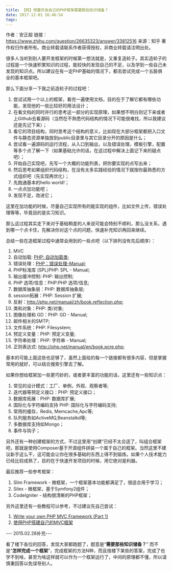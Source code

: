 ```yaml
---
title: 【转】想要开发自己的PHP框架需要那些知识储备？
date: 2017-12-01 16:46:54
tags:
---
```


作者：安正超
链接：https://www.zhihu.com/question/26635323/answer/33812516
来源：知乎
著作权归作者所有。商业转载请联系作者获得授权，非商业转载请注明出处。

很多人当听到别人要开发框架的时候第一想法就是，又重复造轮子。其实造轮子的过程是一个快速积累知识的过程，能较快的发现自己的不足，以及学到一些自己未发现的知识点。所以建议在有一定PHP基础的情况下，都去尝试完成一个五脏俱全的基本框架吧。

那么下面分享一下我之前造轮子的过程吧：

1. 尝试试用一个以上的框架，看完一遍使用文档，目的在于了解它都有哪些功能，发现他的一些比较好的用法设计；
2. 在看文档的同时并行的思考这一部分的实现原理，如果想不明白则记下来或者上Github去看源码（当然在不熟悉代码结构的情况下可能很难找，所以我建议还是先记下来）；
3. 看它的项目结构，同时思考这个结构的意义，比如现在大部分框架都把入口文件与静态资源单独放到public目录里与其它目录分开的原因是什么；
4. 尝试看一遍源码的运行流程，从入口到输出，以及错误处理，模板引擎，配置等多个点了解一下（如果基础允许的话，在这过程中解决上面记下来的疑点吧）；
5. 开始自己实现吧，先写一个大概的功能列表，把你要实现的点写出来；
6. 然后思考如果组织代码结构，在没有太多实践经验的情况下就按你最熟悉的方式组织吧（先实现再优化）；
7. 先跑通基本的hello world!；
8. 一点点加功能吧；
9. 发现不足，改进它；


这里在加功能的时候，尽量自己实现所有的能实现的组件，比如文件上传，错误处理等等，毕竟目的是实习知识。

那么这过程其实走下来对于基础稍差的人来说可能会特别不顺利，那么没关系，遇到哪一个点卡住，先解决你对这个点的问题，快速补充知识再回来继续。

总结一些在造框架过程中通常会用到的一些点吧（以下排列没有先后顺序）：

1. MVC
2. 自动加载: [PHP: 自动加载类](http://php.net/manual/zh/language.oop5.autoload.php);
3. 错误处理：[PHP：错误处理-Manual](http://php.net/manual/zh/book.errorfunc.php);
4. PHP标准库 (SPL)PHP: SPL - Manual;
5. 输出缓冲控制: PHP: 输出控制;
6. PHP 选项/信息：PHP:PHP 选项/信息;
7. 数据库抽象层：PHP: 数据库抽象层;
8. session拓展：PHP: Session 扩展;
9. 反射：http://php.net/manual/zh/book.reflection.php;
10. 类和对象：PHP: 类/对象;
11. 图像处理和 GD：PHP: GD - Manual;
12. 邮件相关的SMTP;
13. 文件系统：PHP: Filesystem;
14. 预定义变量：PHP: 预定义变量;
15. 字符串处理：PHP: 字符串 - Manual;
16.  正则表达式: http://php.net/manual/en/book.pcre.php;

基本的可能上面这些也足够了，虽然上面给的每一个链接都有很多内容，但是掌握常用的就好，可以结合搜索引擎去了解。

如果你想给框架加一些更巧妙的，或者更丰富的功能的话，这里还有一些知识点：

1. 常见的设计模式：工厂、单例，外观、观察者等;
2. 迭代器等预定义接口：PHP: 预定义接口；
3. 数据库拓展：PHP: 数据库扩展;
4. 国际化与字符编码支持 PHP: 国际化与字符编码支持;
5. 常用的缓存，Redis, Memcache,Apc等;
6. 队列服务如ActiveMQ,Beanstalkd等;
7. 多数据库支持如Mongo；
8. 事件与钩子；

另外还有一种创建框架的方式，不过这里用“创建”已经不太合适了，叫组合框架吧，那就是使用Composer基于开源组件拼装一个属于自己的框架。当然这里不建议新手这么干，这可能会让你在很多基础的东西上得不到锻炼。如果个人技术能力已经比较成熟了，目的在于快速开发项目的时候，用它绝对是利器。

最后推荐一些参考框架：

1. Slim Framework  - 微框架，一个框架基本功能都满足了，很适合用于学习；
2. Silex - 微框架，基于Symfony2组件；
3. CodeIgniter  - 结构很清晰的PHP框架；

另外这里还有一些教程可以参考，不过建议先自己尝试：

1.  [Write your own PHP MVC Framework (Part 1)](http://anantgarg.com/2009/03/13/write-your-own-php-mvc-framework-part-1/)
2. [ 使用PHP搭建自己的MVC框架](http://www.icultivator.com/p/5284.html)

--- 2015.02.28补充---

看了楼下各位的回答，发现大家都跑题了，题意是“**需要那些知识储备？**” 而不是“**怎样完成一个框架**”，完成框架的方法N种，而且按楼下某些的答案，完成了也学不到啥，甚至为啥这样就可以作为一个框架运行了，中间的原理都不懂，所以请慎重回答以免误导别人。


